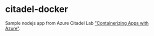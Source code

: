 # citadel-docker
Sample nodejs app from Azure Citadel Lab ["Containerizing Apps with Azure"](https://azurecitadel.github.io/labs/devops-containers/).
